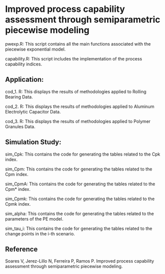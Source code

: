 # Improved process capability assessment through semiparametric piecewise modeling

pwexp.R: This script contains all the main functions associated with the piecewise exponential model.

capability.R: This script includes the implementation of the process capability indices.

## Application:

cod_1. R: This displays the results of methodologies applied to Rolling Bearing Data.

cod_2. R: This displays the results of methodologies applied to Aluminum Electrolytic Capacitor Data.

cod_3. R: This displays the results of methodologies applied to Polymer Granules Data.

## Simulation Study:

sim_Cpk: This contains the code for generating the tables related to the Cpk index.

sim_Cpm: This contains the code for generating the tables related to the Cpm index.

sim_CpmA: This contains the code for generating the tables related to the Cpm* index.

sim_Cpmk: This contains the code for generating the tables related to the Cpmk index.

sim_alpha: This contains the code for generating the tables related to the parameters of the PE model.

sim_tau_i: This contains the code for generating the tables related to the change points in the i-th scenario.

## Reference
Soares V, Jerez-Lillo N, Ferreira P, Ramos P. Improved process capability assessment through semiparametric piecewise modeling.
